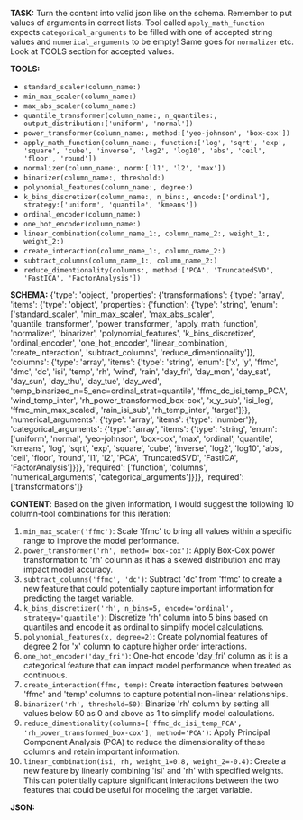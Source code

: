 **TASK:**
Turn the content into valid json like on the schema.
Remember to put values of arguments in correct lists.
Tool called `apply_math_function` expects `categorical_arguments` to be filled with one of accepted string values and `numerical_arguments` to be empty! Same goes for `normalizer` etc. Look at TOOLS section for accepted values.

**TOOLS:**
- `standard_scaler(column_name:)`
- `min_max_scaler(column_name:)`
- `max_abs_scaler(column_name:)`
- `quantile_transformer(column_name:, n_quantiles:, output_distribution:['uniform', 'normal'])`
- `power_transformer(column_name:, method:['yeo-johnson', 'box-cox'])`
- `apply_math_function(column_name:, function:['log', 'sqrt', 'exp', 'square', 'cube', 'inverse', 'log2', 'log10', 'abs', 'ceil', 'floor', 'round'])`
- `normalizer(column_name:, norm:['l1', 'l2', 'max'])`
- `binarizer(column_name:, threshold:)`
- `polynomial_features(column_name:, degree:)`
- `k_bins_discretizer(column_name:, n_bins:, encode:['ordinal'], strategy:['uniform', 'quantile', 'kmeans'])`
- `ordinal_encoder(column_name:)`
- `one_hot_encoder(column_name:)`
- `linear_combination(column_name_1:, column_name_2:, weight_1:, weight_2:)`
- `create_interaction(column_name_1:, column_name_2:)`
- `subtract_columns(column_name_1:, column_name_2:)`
- `reduce_dimentionality(columns:, method:['PCA', 'TruncatedSVD', 'FastICA', 'FactorAnalysis'])`

**SCHEMA:**
{'type': 'object', 'properties': {'transformations': {'type': 'array', 'items': {'type': 'object', 'properties': {'function': {'type': 'string', 'enum': ['standard_scaler', 'min_max_scaler', 'max_abs_scaler', 'quantile_transformer', 'power_transformer', 'apply_math_function', 'normalizer', 'binarizer', 'polynomial_features', 'k_bins_discretizer', 'ordinal_encoder', 'one_hot_encoder', 'linear_combination', 'create_interaction', 'subtract_columns', 'reduce_dimentionality']}, 'columns': {'type': 'array', 'items': {'type': 'string', 'enum': ['x', 'y', 'ffmc', 'dmc', 'dc', 'isi', 'temp', 'rh', 'wind', 'rain', 'day_fri', 'day_mon', 'day_sat', 'day_sun', 'day_thu', 'day_tue', 'day_wed', 'temp_binarized_n=5_enc=ordinal_strat=quantile', 'ffmc_dc_isi_temp_PCA', 'wind_temp_inter', 'rh_power_transformed_box-cox', 'x_y_sub', 'isi_log', 'ffmc_min_max_scaled', 'rain_isi_sub', 'rh_temp_inter', 'target']}}, 'numerical_arguments': {'type': 'array', 'items': {'type': 'number'}}, 'categorical_arguments': {'type': 'array', 'items': {'type': 'string', 'enum': ['uniform', 'normal', 'yeo-johnson', 'box-cox', 'max', 'ordinal', 'quantile', 'kmeans', 'log', 'sqrt', 'exp', 'square', 'cube', 'inverse', 'log2', 'log10', 'abs', 'ceil', 'floor', 'round', 'l1', 'l2', 'PCA', 'TruncatedSVD', 'FastICA', 'FactorAnalysis']}}}, 'required': ['function', 'columns', 'numerical_arguments', 'categorical_arguments']}}}, 'required': ['transformations']}

**CONTENT**:
 Based on the given information, I would suggest the following 10 column-tool combinations for this iteration:

1. `min_max_scaler('ffmc')`: Scale 'ffmc' to bring all values within a specific range to improve the model performance.
2. `power_transformer('rh', method='box-cox')`: Apply Box-Cox power transformation to 'rh' column as it has a skewed distribution and may impact model accuracy.
3. `subtract_columns('ffmc', 'dc')`: Subtract 'dc' from 'ffmc' to create a new feature that could potentially capture important information for predicting the target variable.
4. `k_bins_discretizer('rh', n_bins=5, encode='ordinal', strategy='quantile')`: Discretize 'rh' column into 5 bins based on quantiles and encode it as ordinal to simplify model calculations.
5. `polynomial_features(x, degree=2)`: Create polynomial features of degree 2 for 'x' column to capture higher order interactions.
6. `one_hot_encoder('day_fri')`: One-hot encode 'day_fri' column as it is a categorical feature that can impact model performance when treated as continuous.
7. `create_interaction(ffmc, temp)`: Create interaction features between 'ffmc' and 'temp' columns to capture potential non-linear relationships.
8. `binarizer('rh', threshold=50)`: Binarize 'rh' column by setting all values below 50 as 0 and above as 1 to simplify model calculations.
9. `reduce_dimentionality(columns=['ffmc_dc_isi_temp_PCA', 'rh_power_transformed_box-cox'], method='PCA')`: Apply Principal Component Analysis (PCA) to reduce the dimensionality of these columns and retain important information.
10. `linear_combination(isi, rh, weight_1=0.8, weight_2=-0.4)`: Create a new feature by linearly combining 'isi' and 'rh' with specified weights. This can potentially capture significant interactions between the two features that could be useful for modeling the target variable.

**JSON:**
